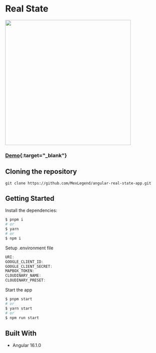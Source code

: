 # Real State

<img src="https://res.cloudinary.com/devmexsoft/image/upload/v1691990365/AngularRealState/Real_State_Thumbnail_yv0n1s.png" height="400px"/>

### [Demo](https://angular-real-state-app.vercel.app){:target="_blank"}

## Cloning the repository

```shell
git clone https://github.com/MexLegend/angular-real-state-app.git
```

## Getting Started

Install the dependencies:

```sh
$ pnpm i
# or
$ yarn
# or
$ npm i
```

Setup .environment file

```js
URI: 
GOOGLE_CLIENT_ID: 
GOOGLE_CLIENT_SECRET:
MAPBOX_TOKEN: 
CLOUDINARY_NAME:
CLOUDINARY_PRESET:
```

Start the app

```sh
$ pnpm start
# or
$ yarn start
# or
$ npm run start
```

## Built With

- Angular 16.1.0
